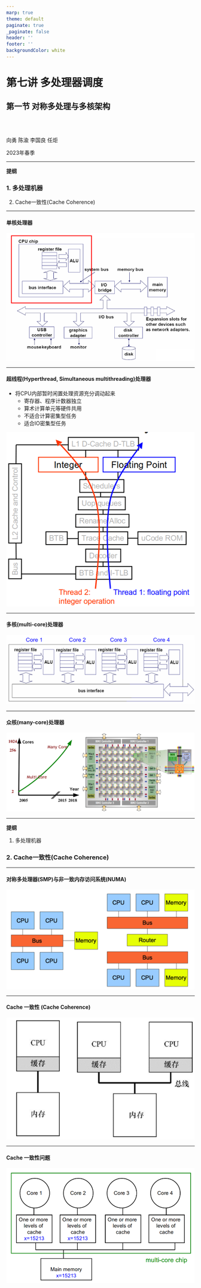 ```yaml
---
marp: true
theme: default
paginate: true
_paginate: false
header: ''
footer: ''
backgroundColor: white
---
```


<!-- theme: gaia -->
<!-- _class: lead -->

# 第七讲 多处理器调度

## 第一节 对称多处理与多核架构


<br>
<br>

向勇 陈渝 李国良 任炬 

2023年春季

---

**提纲**

### 1. 多处理机器
2. Cache一致性(Cache Coherence)

---

#### 单核处理器
![w:800](figs/single-core.png) 


---
#### 超线程(Hyperthread, Simultaneous multithreading)处理器
- 将CPU内部暂时闲置处理资源充分调动起来
  - 寄存器、程序计数器独立
  - 算术计算单元等硬件共用
  - 不适合计算密集型任务
  - 适合IO密集型任务


![bg right 80%](figs/hyperthread.png) 


---
#### 多核(multi-core)处理器
![w:1150](figs/multi-core.png) 

---
#### 众核(many-core)处理器
![w:1150](figs/many-core.png) 

---

**提纲**

1. 多处理机器
### 2. Cache一致性(Cache Coherence)

---

#### 对称多处理器(SMP)与非一致内存访问系统(NUMA)
![w:1000](figs/smp-numa.png) 

---
#### Cache 一致性 (Cache Coherence)
![w:800](figs/cache-coherence.png) 


---

#### Cache 一致性问题
![w:900](figs/cache-coherence-problem.png)